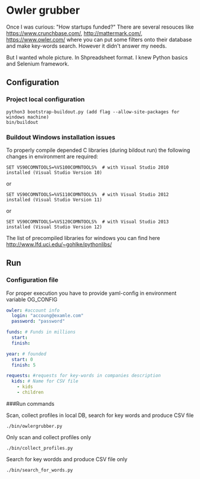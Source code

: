 Owler grubber
=============
Once I was curious: "How startups funded?" 
There are several resouces like https://www.crunchbase.com/, http://mattermark.com/, https://www.owler.com/ 
where you can put some filters onto their database and make key-words search. However it didn't answer my needs.

But I wanted whole picture. In Shpreadsheet format.
I knew Python basics and Selenium framework.


Configuration
-------
### Project local configuration
```
python3 bootstrap-buildout.py (add flag --allow-site-packages for windows machine)
bin/buildout
```

### Buildout Windows installation issues
To properly compile depended C libraries (during bildout run) the following changes in environment are required:

```
SET VS90COMNTOOLS=%VS100COMNTOOLS%  # with Visual Studio 2010 installed (Visual Studio Version 10)
```
or
```
SET VS90COMNTOOLS=%VS110COMNTOOLS%  # with Visual Studio 2012 installed (Visual Studio Version 11)
```
or

```
SET VS90COMNTOOLS=%VS120COMNTOOLS%  # with Visual Studio 2013 installed (Visual Studio Version 12)
```
The list of precompiled libraries for windows you can find here http://www.lfd.uci.edu/~gohlke/pythonlibs/


Run
-------

### Configuration file
For proper execution you have to provide yaml-config in environment variable OG_CONFIG
```yaml
owler: #account info
  login: "accoung@examle.com"
  password: "password"

funds: # Funds in millions
  start:
  finish:

year: # founded
  start: 0
  finish: 5

requests: #requests for key-words in companies description
  kids: # Name for CSV file
    - kids
    - children
```


###Run commands

Scan, collect profiles in local DB, search for key words and produce CSV file
```
./bin/owlergrubber.py
```

Only scan and collect profiles only
```
./bin/collect_profiles.py
```

Search for key wordds and produce CSV file only 
```
./bin/search_for_words.py
```